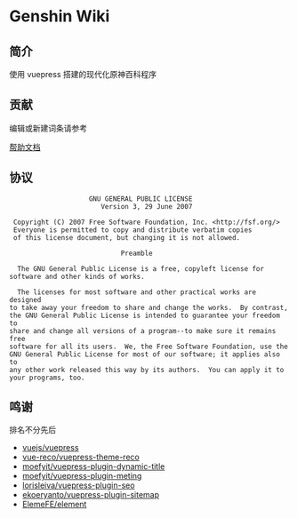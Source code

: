# Genshin Wiki

## 简介

使用 vuepress 搭建的现代化原神百科程序

## 贡献

编辑或新建词条请参考

[帮助文档](src/docs/README.md)

## 协议

```license
                    GNU GENERAL PUBLIC LICENSE
                       Version 3, 29 June 2007

 Copyright (C) 2007 Free Software Foundation, Inc. <http://fsf.org/>
 Everyone is permitted to copy and distribute verbatim copies
 of this license document, but changing it is not allowed.

                            Preamble

  The GNU General Public License is a free, copyleft license for
software and other kinds of works.

  The licenses for most software and other practical works are designed
to take away your freedom to share and change the works.  By contrast,
the GNU General Public License is intended to guarantee your freedom to
share and change all versions of a program--to make sure it remains free
software for all its users.  We, the Free Software Foundation, use the
GNU General Public License for most of our software; it applies also to
any other work released this way by its authors.  You can apply it to
your programs, too.
```

## 鸣谢

排名不分先后

- [vuejs/vuepress][vuepress]
- [vue-reco/vuepress-theme-reco][vuepress-theme-reco]
- [moefyit/vuepress-plugin-dynamic-title][vuepress-plugin-dynamic-title]
- [moefyit/vuepress-plugin-meting][vuepress-plugin-meting]
- [lorisleiva/vuepress-plugin-seo][vuepress-plugin-seo]
- [ekoeryanto/vuepress-plugin-sitemap][vuepress-plugin-sitemap]
- [ElemeFE/element][element-ui]

[vuepress]: https://github.com/vuejs/vuepress
[vuepress-theme-reco]: https://github.com/vue-reco/vuepress-theme-reco
[vuepress-plugin-dynamic-title]: https://github.com/moefyit/vuepress-plugin-dynamic-title
[vuepress-plugin-meting]: https://github.com/moefyit/vuepress-plugin-meting
[vuepress-plugin-seo]: https://github.com/lorisleiva/vuepress-plugin-seo
[vuepress-plugin-sitemap]: https://github.com/ekoeryanto/vuepress-plugin-sitemap
[element-ui]: https://github.com/ElemeFE/element
